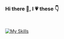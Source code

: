
### Hi there 👋, I :heartpulse: these :point_down:
</br>

[![My Skills](https://skillicons.dev/icons?i=dotnet,cs,swift,visualstudio,rider,github,docker)](https://skillicons.dev)

